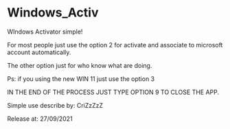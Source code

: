 # Windows_Activ
WIndows Activator simple! 

For most people just use the option 2 for activate and associate to microsoft account automatically.

The other option just for who know what are doing.

Ps: if you using the new WIN 11 just use the option 3

IN THE END OF THE PROCESS JUST TYPE OPTION 9 TO CLOSE THE APP.

Simple use describe by: CriZzZzZ

Release at: 27/09/2021
